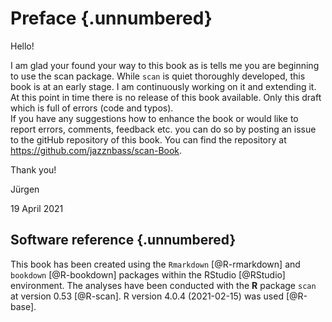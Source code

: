 # Preface {.unnumbered}

Hello!

I am glad your found your way to this book as is tells me you are beginning to use the scan package. While `scan` is quiet thoroughly developed, this book is at an early stage. I am continuously working on it and extending it. At this point in time there is no release of this book available. Only this draft which is full of errors (code and typos).\
If you have any suggestions how to enhance the book or would like to report errors, comments, feedback etc. you can do so by posting an issue to the gitHub repository of this book. You can find the repository at <https://github.com/jazznbass/scan-Book>.

Thank you!

Jürgen

19 April 2021

## Software reference {.unnumbered}

This book has been created using the `Rmarkdown` [@R-rmarkdown] and `bookdown` [@R-bookdown] packages within the RStudio [@RStudio] environment. The analyses have been conducted with the **R** package `scan` at version 0.53 [@R-scan]. R version 4.0.4 (2021-02-15) was used [@R-base].
